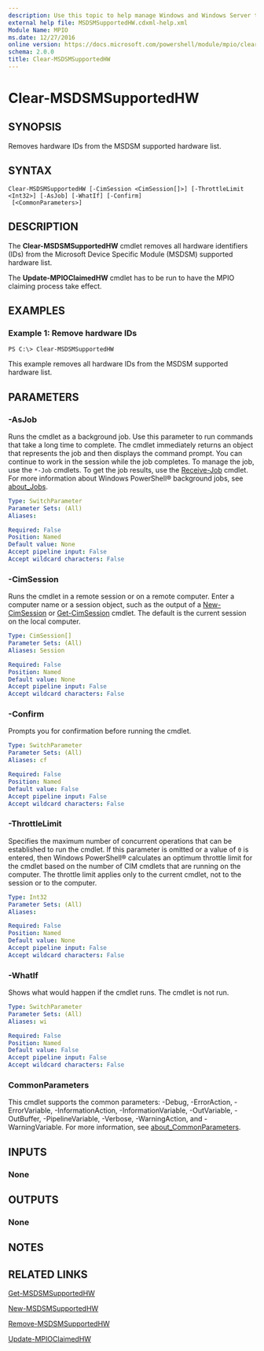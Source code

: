 ```yaml
---
description: Use this topic to help manage Windows and Windows Server technologies with Windows PowerShell.
external help file: MSDSMSupportedHW.cdxml-help.xml
Module Name: MPIO
ms.date: 12/27/2016
online version: https://docs.microsoft.com/powershell/module/mpio/clear-msdsmsupportedhw?view=windowsserver2022-ps&wt.mc_id=ps-gethelp
schema: 2.0.0
title: Clear-MSDSMSupportedHW
---
```


# Clear-MSDSMSupportedHW

## SYNOPSIS
Removes hardware IDs from the MSDSM supported hardware list.

## SYNTAX

```
Clear-MSDSMSupportedHW [-CimSession <CimSession[]>] [-ThrottleLimit <Int32>] [-AsJob] [-WhatIf] [-Confirm]
 [<CommonParameters>]
```

## DESCRIPTION
The **Clear-MSDSMSupportedHW** cmdlet removes all hardware identifiers (IDs) from the Microsoft Device Specific Module (MSDSM) supported hardware list.

The **Update-MPIOClaimedHW** cmdlet has to be run to have the MPIO claiming process take effect.

## EXAMPLES

### Example 1: Remove hardware IDs
```
PS C:\> Clear-MSDSMSupportedHW
```

This example removes all hardware IDs from the MSDSM supported hardware list.

## PARAMETERS

### -AsJob
Runs the cmdlet as a background job.
Use this parameter to run commands that take a long time to complete. 
 The cmdlet immediately returns an object that represents the job and then displays the command prompt.
You can continue to work in the session while the job completes.
To manage the job, use the `*-Job` cmdlets.
To get the job results, use the [Receive-Job](https://go.microsoft.com/fwlink/?LinkID=113372) cmdlet. 
 For more information about Windows PowerShell® background jobs, see [about_Jobs](https://go.microsoft.com/fwlink/?LinkID=113251).

```yaml
Type: SwitchParameter
Parameter Sets: (All)
Aliases: 

Required: False
Position: Named
Default value: None
Accept pipeline input: False
Accept wildcard characters: False
```

### -CimSession
Runs the cmdlet in a remote session or on a remote computer.
Enter a computer name or a session object, such as the output of a [New-CimSession](https://go.microsoft.com/fwlink/p/?LinkId=227967) or [Get-CimSession](https://go.microsoft.com/fwlink/p/?LinkId=227966) cmdlet.
The default is the current session on the local computer.

```yaml
Type: CimSession[]
Parameter Sets: (All)
Aliases: Session

Required: False
Position: Named
Default value: None
Accept pipeline input: False
Accept wildcard characters: False
```

### -Confirm
Prompts you for confirmation before running the cmdlet.

```yaml
Type: SwitchParameter
Parameter Sets: (All)
Aliases: cf

Required: False
Position: Named
Default value: False
Accept pipeline input: False
Accept wildcard characters: False
```

### -ThrottleLimit
Specifies the maximum number of concurrent operations that can be established to run the cmdlet.
If this parameter is omitted or a value of `0` is entered, then Windows PowerShell® calculates an optimum throttle limit for the cmdlet based on the number of CIM cmdlets that are running on the computer.
The throttle limit applies only to the current cmdlet, not to the session or to the computer.

```yaml
Type: Int32
Parameter Sets: (All)
Aliases: 

Required: False
Position: Named
Default value: None
Accept pipeline input: False
Accept wildcard characters: False
```

### -WhatIf
Shows what would happen if the cmdlet runs.
The cmdlet is not run.

```yaml
Type: SwitchParameter
Parameter Sets: (All)
Aliases: wi

Required: False
Position: Named
Default value: False
Accept pipeline input: False
Accept wildcard characters: False
```

### CommonParameters
This cmdlet supports the common parameters: -Debug, -ErrorAction, -ErrorVariable, -InformationAction, -InformationVariable, -OutVariable, -OutBuffer, -PipelineVariable, -Verbose, -WarningAction, and -WarningVariable. For more information, see [about_CommonParameters](https://go.microsoft.com/fwlink/?LinkID=113216).

## INPUTS

### None

## OUTPUTS

### None

## NOTES

## RELATED LINKS

[Get-MSDSMSupportedHW](./Get-MSDSMSupportedHW.md)

[New-MSDSMSupportedHW](./New-MSDSMSupportedHW.md)

[Remove-MSDSMSupportedHW](./Remove-MSDSMSupportedHW.md)

[Update-MPIOClaimedHW](./Update-MPIOClaimedHW.md)


